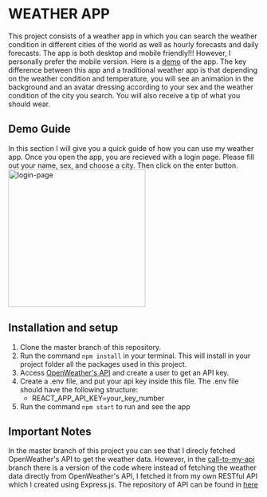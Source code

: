 # WEATHER APP

This project consists of a weather app in which you can search the weather condition in different cities of the world as well as hourly forecasts and daily forecasts. The app is both desktop and mobile friendly!!! However, I personally prefer the mobile version. Here is a [demo](https://susanaalvarezzuluaga.github.io/weather-app-final) of the app.
The key difference between this app and a traditional weather app is that depending on the weather condition and temperature, you will see an animation in the background and an avatar dressing according to your sex and the weather condition of the city you search. You will also receive a tip of what you should wear.

## Demo Guide

In this section I will give you a quick guide of how you can use my weather app. 
Once you open the app, you are recieved with a login page. Please fill out your name, sex, and choose a city. Then click on the enter button. 
<img width="275" alt="login-page" src="https://user-images.githubusercontent.com/61164953/142893939-4dfd4997-58ff-4d56-8521-b9d9c973e6bc.png">

## Installation and setup

1. Clone the master branch of this repository.
2. Run the command `npm install` in your terminal. This will install in your project folder all the packages used in this project.
3. Access [OpenWeather's API](https://openweathermap.org) and create a user to get an API key.
4. Create a .env file, and put your api key inside this file. The .env file should have the following structure:
   - REACT_APP_API_KEY=your_key_number
5. Run the command `npm start` to run and see the app

## Important Notes

In the master branch of this project you can see that I direcly fetched OpenWeather's API to get the weather data. However, in the [call-to-my-api](https://github.com/SusanaAlvarezZuluaga/weather-app-final/tree/call-to-my-api) branch there is a version of the code where instead of fetching the weather data directly from OpenWeather's API, I fetched it from my own RESTful API which I created using Express.js. The repository of API can be found in [here](https://github.com/SusanaAlvarezZuluaga/weather-app-api)
